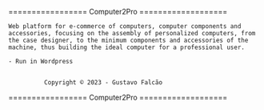 =================   Computer2Pro    ===================
	
	Web platform for e-commerce of computers, computer components and accessories, focusing on the assembly of personalized computers, from the case designer, to the minimum components and accessories of the machine, thus building the ideal computer for a professional user.
	
	- Run in Wordpress


		      Copyright © 2023 - Gustavo Falcão

=================   Computer2Pro    ===================
